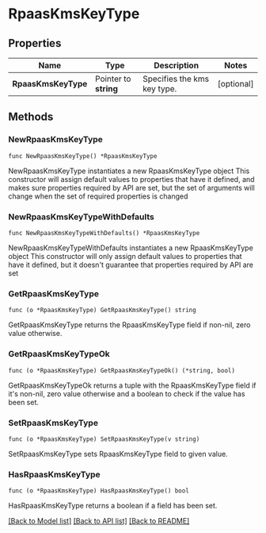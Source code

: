 # RpaasKmsKeyType

## Properties

Name | Type | Description | Notes
------------ | ------------- | ------------- | -------------
**RpaasKmsKeyType** | Pointer to **string** | Specifies the kms key type. | [optional] 

## Methods

### NewRpaasKmsKeyType

`func NewRpaasKmsKeyType() *RpaasKmsKeyType`

NewRpaasKmsKeyType instantiates a new RpaasKmsKeyType object
This constructor will assign default values to properties that have it defined,
and makes sure properties required by API are set, but the set of arguments
will change when the set of required properties is changed

### NewRpaasKmsKeyTypeWithDefaults

`func NewRpaasKmsKeyTypeWithDefaults() *RpaasKmsKeyType`

NewRpaasKmsKeyTypeWithDefaults instantiates a new RpaasKmsKeyType object
This constructor will only assign default values to properties that have it defined,
but it doesn't guarantee that properties required by API are set

### GetRpaasKmsKeyType

`func (o *RpaasKmsKeyType) GetRpaasKmsKeyType() string`

GetRpaasKmsKeyType returns the RpaasKmsKeyType field if non-nil, zero value otherwise.

### GetRpaasKmsKeyTypeOk

`func (o *RpaasKmsKeyType) GetRpaasKmsKeyTypeOk() (*string, bool)`

GetRpaasKmsKeyTypeOk returns a tuple with the RpaasKmsKeyType field if it's non-nil, zero value otherwise
and a boolean to check if the value has been set.

### SetRpaasKmsKeyType

`func (o *RpaasKmsKeyType) SetRpaasKmsKeyType(v string)`

SetRpaasKmsKeyType sets RpaasKmsKeyType field to given value.

### HasRpaasKmsKeyType

`func (o *RpaasKmsKeyType) HasRpaasKmsKeyType() bool`

HasRpaasKmsKeyType returns a boolean if a field has been set.


[[Back to Model list]](../README.md#documentation-for-models) [[Back to API list]](../README.md#documentation-for-api-endpoints) [[Back to README]](../README.md)


